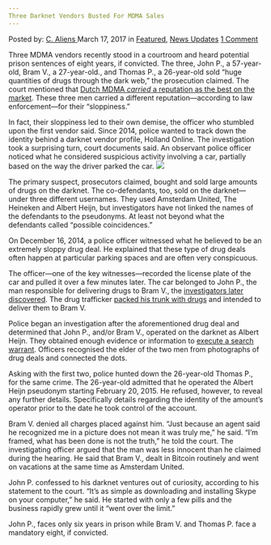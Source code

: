 ```yaml
---
Three Darknet Vendors Busted For MDMA Sales
---
```

<article class="post-listing post-18657 post type-post status-publish format-standard has-post-thumbnail hentry 
category-news-updates">
<div class="post-inner">
<span>Posted by: <a href="https://www.deepdotweb.com/author/caliens/" title="">C. Aliens </a></span>
<span>March 17, 2017</span>
<span>in <a href="https://www.deepdotweb.com/category/deepdot-news/" rel="category tag">Featured</a>, <a href="https://www.deepdotweb.com/category/news-updates/" rel="category tag">News Updates</a></span>
<span><a href="https://www.deepdotweb.com/2017/03/17/three-darknet-vendors-busted-for-mdma-sales/#comments">1 Comment</a></span>


<p>Three MDMA vendors recently stood in a courtroom and heard potential prison sentences of eight years, if convicted. The three, John P., a 57-year-old, Bram V., a 27-year-old., and Thomas P., a 26-year-old sold “huge quantities of drugs through the dark web,” the prosecution claimed. The court mentioned that <a href="https://www.deepdotweb.com/2016/12/26/study-shows-mdma-netherlands-less-pure-online-locally/">Dutch MDMA </a><a href="https://www.deepdotweb.com/2016/12/26/study-shows-mdma-netherlands-less-pure-online-locally/"><em>carried</em></a><a href="https://www.deepdotweb.com/2016/12/26/study-shows-mdma-netherlands-less-pure-online-locally/"> a reputation as the best on the market</a>. These three men carried a different reputation—according to law enforcement—for their “sloppiness.”</p>
<p>In fact, their sloppiness led to their own demise, the officer who stumbled upon the first vendor said. Since 2014, police wanted to track down the identity behind a darknet vendor profile, Holland Online. The investigation took a surprising turn, court documents said. An observant police officer noticed what he considered suspicious activity involving a car, partially based on the way the driver parked the car. <img class="wp-image-18665 aligncenter" src="https://www.deepdotweb.com/wp-content/uploads/2017/03/word-image-6.jpeg" srcset="https://www.deepdotweb.com/wp-content/uploads/2017/03/word-image-6.jpeg 758w, https://www.deepdotweb.com/wp-content/uploads/2017/03/word-image-6-300x200.jpeg 300w" sizes="(max-width: 758px) 100vw, 758px" /></p>
<p>The primary suspect, prosecutors claimed, bought and sold large amounts of drugs on the darknet. The co-defendants, too, sold on the darknet—under three different usernames. They used Amsterdam United, The Heineken and Albert Heijn, but investigators have not linked the names of the defendants to the pseudonyms. At least not beyond what the defendants called “possible coincidences.”</p>
<p>On December 16, 2014, a police officer witnessed what he believed to be an extremely sloppy drug deal. He explained that these type of drug deals often happen at particular parking spaces and are often very conspicuous.</p>
<p>The officer—one of the key witnesses—recorded the license plate of the car and pulled it over a few minutes later. The car belonged to John P., the man responsible for delivering drugs to Bram V., the <a href="https://www.om.nl/actueel/nieuwsberichten/@98004/grote-spelers-online/">investigators later discovered</a>. The drug trafficker <a href="https://www.deepdotweb.com/tag/mdma/">packed his trunk with drugs</a> and intended to deliver them to Bram V.</p>
<p>Police began an investigation after the aforementioned drug deal and determined that John P., and/or Bram V., operated on the darknet as Albert Heijn. They obtained enough evidence or information to <a href="https://www.deepdotweb.com/tag/bust/">execute a search warrant</a>. Officers recognised the elder of the two men from photographs of drug deals and connected the dots.</p>
<p>Asking with the first two, police hunted down the 26-year-old Thomas P., for the same crime. The 26-year-old admitted that he operated the Albert Heijn pseudonym starting February 20, 2015. He refused, however, to reveal any further details. Specifically details regarding the identity of the amount’s operator prior to the date he took control of the account.</p>
<p>Bram V. denied all charges placed against him. &#8220;Just because an agent said he recognized me in a picture does not mean it was truly me,” he said. “I&#8217;m framed, what has been done is not the truth,” he told the court. The investigating officer argued that the man was less innocent than he claimed during the hearing. He said that Bram V., dealt in Bitcoin routinely and went on vacations at the same time as Amsterdam United.</p>
<p>John P. confessed to his darknet ventures out of curiosity, according to his statement to the court. &#8220;It&#8217;s as simple as downloading and installing Skype on your computer,&#8221; he said. He started with only a few pills and the business rapidly grew until it “went over the limit.”</p>
<p>John P., faces only six years in prison while Bram V. and Thomas P. face a mandatory eight, if convicted.</p>
</div>
<span style="display:none" class="updated">2017-03-17</span>
<div style="display:none" class="vcard author" itemprop="author" itemscope itemtype="http://schema.org/Person"><strong class="fn" itemprop="name"><a href="https://www.deepdotweb.com/author/caliens/" title="Posts by C. Aliens" rel="author">C. Aliens</a></strong></div>
</div>
</article>

